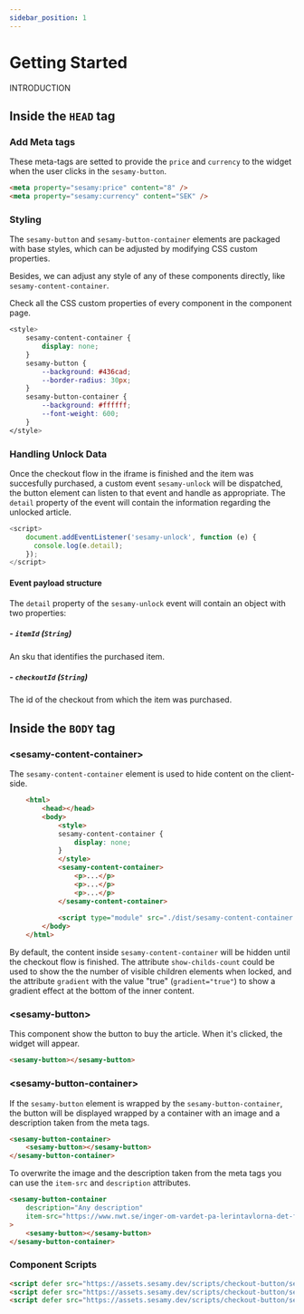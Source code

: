 ```yaml
---
sidebar_position: 1
---
```


# Getting Started

INTRODUCTION

## Inside the `HEAD` tag 

###  Add Meta tags

These meta-tags are setted to provide the `price` and `currency` to the widget when the user clicks in the `sesamy-button`.

```html
<meta property="sesamy:price" content="8" />
<meta property="sesamy:currency" content="SEK" />
```

### Styling

The `sesamy-button` and `sesamy-button-container` elements are packaged with base styles, which can be adjusted by modifying CSS custom properties.

Besides, we can adjust any style of any of these components directly, like `sesamy-content-container`.

Check all the CSS custom properties of every component in the component page.

```css
<style>
    sesamy-content-container {
        display: none;
    }
    sesamy-button {
        --background: #436cad;
        --border-radius: 30px;
    }
    sesamy-button-container {
        --background: #ffffff;
        --font-weight: 600;
    }
</style>
```

### Handling Unlock Data

Once the checkout flow in the iframe is finished and the item was succesfully purchased, a custom event `sesamy-unlock` will be dispatched, the button element can listen to that event and handle as appropriate. The `detail` property of the event will contain the information regarding the unlocked article.

```js
<script>
    document.addEventListener('sesamy-unlock', function (e) {
      console.log(e.detail);
    });
</script>
```

#### Event payload structure

The `detail` property of the `sesamy-unlock` event will contain an object with two properties:

##### - `itemId` (`String`)

An sku that identifies the purchased item.

##### - `checkoutId` (`String`)

The id of the checkout from which the item was purchased.

## Inside the `BODY` tag

### <sesamy-content-container\>

The `sesamy-content-container` element is used to hide content on the client-side.

```html
    <html>
        <head></head>
        <body>
            <style>
            sesamy-content-container {
                display: none;
            }
            </style>
            <sesamy-content-container>
                <p>...</p>
                <p>...</p>
                <p>...</p>
            </sesamy-content-container>
            
            <script type="module" src="./dist/sesamy-content-container.min.js"></script>
        </body>
    </html>
```

By default, the content inside `sesamy-content-container` will be hidden until the checkout flow is finished. The attribute `show-childs-count` could be used to show the the number of visible children elements when locked, and the attribute `gradient` with the value "true" (`gradient="true"`) to show a gradient effect at the bottom of the inner content.

### <sesamy-button\>

This component show the button to buy the article. When it's clicked, the widget will appear.

```html
<sesamy-button></sesamy-button>
```

### <sesamy-button-container\>

If the `sesamy-button` element is wrapped by the `sesamy-button-container`, the button will be displayed wrapped by a container with an image and a description taken from the meta tags.

```html
<sesamy-button-container>
    <sesamy-button></sesamy-button>
</sesamy-button-container>
```

To overwrite the image and the description taken from the meta tags you can use the `item-src` and `description` attributes.

```html
<sesamy-button-container
    description="Any description"
    item-src="https://www.nwt.se/inger-om-vardet-pa-lerintavlorna-det-fanns-inte-i-mitt-huvud-alltsa"
>
    <sesamy-button></sesamy-button>
</sesamy-button-container>
```

### Component Scripts

```html
<script defer src="https://assets.sesamy.dev/scripts/checkout-button/sesamy-content-container.min.js"></script>
<script defer src="https://assets.sesamy.dev/scripts/checkout-button/sesamy-button-container.min.js"></script>
<script defer src="https://assets.sesamy.dev/scripts/checkout-button/sesamy-button.min.js"></script>
```